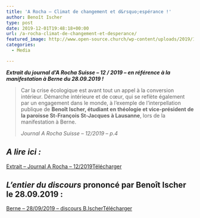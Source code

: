 ```yaml
---
title: 'A Rocha – Climat de changement et d&rsquo;espérance !'
author: Benoît Ischer
type: post
date: 2019-12-01T19:48:18+00:00
url: /a-rocha-climat-de-changement-et-desperance/
featured_image: http://www.open-source.church/wp-content/uploads/2019/12/logo-ch.jpg
categories:
  - Media

---
```

**_Extrait du journal d&rsquo;A Rocha Suisse &#8211; 12 / 2019 &#8211; en référence à la manifestation à Berne du 28.09.2019 !_**

<!--more-->

<blockquote class="wp-block-quote">
  <p>
    Car la crise écologique est avant tout un appel à la conversion intérieur. Démarche intérieure et de cœur, qui se reflète également par un engagement dans le monde, à l&rsquo;exemple de l&rsquo;interpellation publique de <strong>Benoît Ischer, étudiant en théologie et vice-président de la paroisse St-François St-Jacques à Lausanne</strong>, lors de la manifestation à Berne.
  </p>
  
  <cite>Journal A Rocha Suisse &#8211; 12/2019 &#8211; p.4 </cite>
</blockquote>

## _A lire ici :_ 

<div class="wp-block-file">
  <a href="https://www.open-source.church/wp-content/uploads/2019/12/2019-12_A_Rocha_web.pdf">Extrait &#8211; Journal A Rocha &#8211; 12/2019</a><a href="https://www.open-source.church/wp-content/uploads/2019/12/2019-12_A_Rocha_web.pdf" class="wp-block-file__button" download>Télécharger</a>
</div>

## _L&rsquo;entier du discours_ prononcé par Benoît Ischer le 28.09.2019 : 

<div class="wp-block-file">
  <a href="https://www.open-source.church/wp-content/uploads/2019/12/Berne_discours_B.ischer.pdf">Berne &#8211; 28/09/2019 &#8211; discours B.Ischer</a><a href="https://www.open-source.church/wp-content/uploads/2019/12/Berne_discours_B.ischer.pdf" class="wp-block-file__button" download>Télécharger</a>
</div>